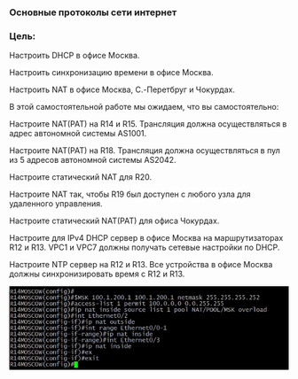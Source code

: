 ###  Основные протоколы сети интернет

### Цель:

Настроить DHCP в офисе Москва.

Настроить синхронизацию времени в офисе Москва.

Настроить NAT в офисе Москва, C.-Перетбруг и Чокурдах.

В этой самостоятельной работе мы ожидаем, что вы самостоятельно:

Настроите NAT(PAT) на R14 и R15. Трансляция должна осуществляться в адрес автономной системы AS1001.

Настроите NAT(PAT) на R18. Трансляция должна осуществляться в пул из 5 адресов автономной системы AS2042.

Настроите статический NAT для R20.

Настроите NAT так, чтобы R19 был доступен с любого узла для удаленного управления.

Настроите статический NAT(PAT) для офиса Чокурдах.

Настроите для IPv4 DHCP сервер в офисе Москва на маршрутизаторах R12 и R13. VPC1 и VPC7 должны получать сетевые настройки по DHCP.

Настроите NTP сервер на R12 и R13. Все устройства в офисе Москва должны синхронизировать время с R12 и R13.


![alt text](https://github.com/Eliminir/OTUS-LABS-PROF/blob/main/LAB12/1.JPG)
